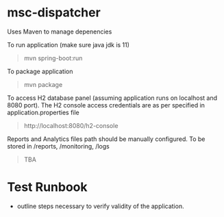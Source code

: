 # msc-dispatcher

Uses Maven to manage depenencies

To run application (make sure java jdk is 11)
> mvn spring-boot:run

To package application 
> mvn package 

To access H2 database panel (assuming application runs on localhost and 8080 port).
The H2 console access credentials are as per specified in application.properties file
> http://localhost:8080/h2-console 

 Reports and Analytics files path should be manually configured. 
 To be stored in <PATH>/reports, <PATH>/monitoring, <PATH>/logs  
 > TBA
 
 # Test Runbook
 - outline steps necessary to verify validity of the application. 